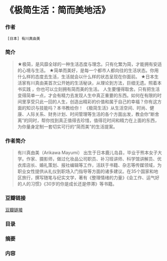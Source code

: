 《极简生活：简而美地活》
=======================

### 作者
     [日本] 有川真由美 

### 简介
> ★极简，是风靡全球的一种生活态度与理念。只有化繁为简，才能拥有安适的心境与生活。
★简单而美好，是每一个都市人都向往的生活状态。你用什么样的态度去生活，生活就会以什么样的状态呈现在你面前。
★日本生活家有川真由美首次公开她的生活秘诀，从理论到方法，巨细无遗。照着本书实践 ，你也可以立刻拥有简而美的生活。
人生要懂得取舍。只有把生活变得简单一点，才会有精力去发现人生中真正重要的东西。如何在有限的时间里享受只此一回的人生，创造出精彩的价值和属于自己的幸福？你有这方面的知识与技能吗？本书教给你！
《极简生活》从生活空间、时尚、健康、人际关系、财务计划、时间管理等生活的各个方面出发，教会你“断舍离”的同时，帮你找到真正值得去珍惜，值得花时间和精力在上面的东西，为你量身定制一套切实可行的“简而美”的生活提案。

### 作者简介
> 有川真由美（Arikawa Mayumi）
出生于日本鹿儿岛县，毕业于熊本女子大学。作家、摄影师，做过化妆品公司职员、补习班讲师、科学馆讲解员、优衣库店长、婚礼策划、报社编辑等工作，活跃于书籍、杂志等传媒领域，为职业女性提供从礼仪到职场入门指导等方面的诸多建议。在35个国家和地区旅行，撰写随笔与纪实文学，著有《整理情绪的力量》《会工作、运气好的人的习惯》《30岁的你是成长还是停滞》等书籍。

### 豆瓣链接
  [豆瓣链接](https://book.douban.com/subject/26789264/)

### 目录

### 摘要 

### 内容
